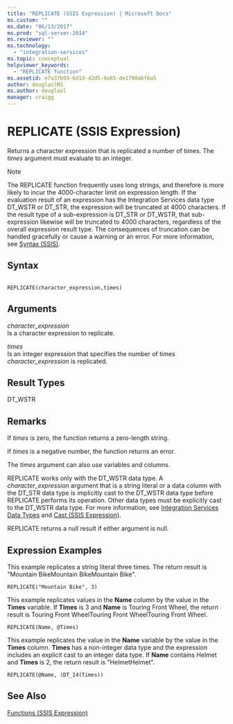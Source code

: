 ```yaml
---
title: "REPLICATE (SSIS Expression) | Microsoft Docs"
ms.custom: ""
ms.date: "06/13/2017"
ms.prod: "sql-server-2014"
ms.reviewer: ""
ms.technology: 
  - "integration-services"
ms.topic: conceptual
helpviewer_keywords: 
  - "REPLICATE function"
ms.assetid: e7a37b93-6d1d-42d5-9a65-de1790abf6a5
author: douglaslMS
ms.author: douglasl
manager: craigg
---
```

# REPLICATE (SSIS Expression)
  Returns a character expression that is replicated a number of times. The *times* argument must evaluate to an integer.  
  
> [!NOTE]  
>  The REPLICATE function frequently uses long strings, and therefore is more likely to incur the 4000-character limit on expression length. If the evaluation result of an expression has the Integration Services data type DT_WSTR or DT_STR, the expression will be truncated at 4000 characters. If the result type of a sub-expression is DT_STR or DT_WSTR, that sub-expression likewise will be truncated to 4000 characters, regardless of the overall expression result type. The consequences of truncation can be handled gracefully or cause a warning or an error. For more information, see [Syntax &#40;SSIS&#41;](syntax-ssis.md).  
  
## Syntax  
  
```  
  
REPLICATE(character_expression,times)  
```  
  
## Arguments  
 *character_expression*  
 Is a character expression to replicate.  
  
 *times*  
 Is an integer expression that specifies the number of times *character_expression* is replicated.  
  
## Result Types  
 DT_WSTR  
  
## Remarks  
 If *times* is zero, the function returns a zero-length string.  
  
 If *times* is a negative number, the function returns an error.  
  
 The *times* argument can also use variables and columns.  
  
 REPLICATE works only with the DT_WSTR data type. A *character_expression* argument that is a string literal or a data column with the DT_STR data type is implicitly cast to the DT_WSTR data type before REPLICATE performs its operation. Other data types must be explicitly cast to the DT_WSTR data type. For more information, see [Integration Services Data Types](../data-flow/integration-services-data-types.md) and [Cast &#40;SSIS Expression&#41;](cast-ssis-expression.md).  
  
 REPLICATE returns a null result if either argument is null.  
  
## Expression Examples  
 This example replicates a string literal three times. The return result is "Mountain BikeMountain BikeMountain Bike".  
  
```  
REPLICATE("Mountain Bike", 3)  
```  
  
 This example replicates values in the **Name** column by the value in the **Times** variable. If **Times** is 3 and **Name** is Touring Front Wheel, the return result is Touring Front WheelTouring Front WheelTouring Front Wheel.  
  
```  
REPLICATE(Name, @Times)  
```  
  
 This example replicates the value in the **Name** variable by the value in the **Times** column. **Times** has a non-integer data type and the expression includes an explicit cast to an integer data type. If **Name** contains Helmet and **Times** is 2, the return result is "HelmetHelmet".  
  
```  
REPLICATE(@Name, (DT_I4(Times))  
```  
  
## See Also  
 [Functions &#40;SSIS Expression&#41;](functions-ssis-expression.md)  
  
  
